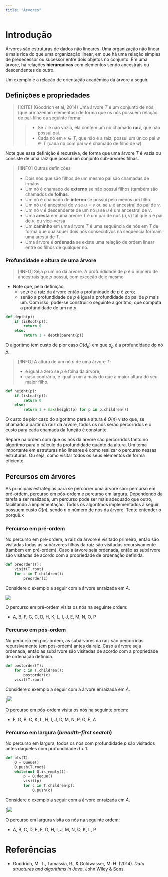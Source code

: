 ```yaml
---
title: "Árvores"
---
```


# Introdução

Árvores são estruturas de dados não lineares. Uma organização não linear é mais rica do que uma organização linear, em que há uma relação simples de predecessor ou sucessor entre dois objetos no conjunto. Em uma árvore, há relações **hierárquicas** com elementos sendo ancestrais ou descendentes de outro. 

Um exemplo é a relação de orientação acadêmica da árvore a seguir.

## Definições e propriedades

> [!CITE] (Goodrich et al, 2014)
> Uma árvore $T$ é um conjunto de nós (que armazenam elementos) de forma que os nós possuem relação de pai-filho da seguinte forma:
>> -  Se $T$ é não vazia, ela contém um nó chamado **raiz**, que não possui pai.
>> - Cada nó em $v \in T$, que não é a raiz, possui um único pai $w \in T$ (cada nó com pai $w$ é chamado de filho de $w$).

Note que essa definição é recursiva, de forma que uma árvore $T$ é vazia ou consiste de uma raiz que possui um conjunto sub-árvores filhas.

> [!INFO] Outras definições
> - Dois nós que são filhos de um mesmo pai são chamadas de irmãos.
> - Um nó é chamado de **externo** se não possui filhos (também são chamados de **folhas**.
> - Um nó é chamado de **interno** se possui pelo menos um filho.
> - Um nó $u$ é ancestral de $v$ se $u = v$ ou se $u$ é ancestral do pai de $v$.
> - Um nó $v$ é descendente de um nó $u$ se $u$ é um ancestral de $v$.
> - Uma **aresta** em uma árvore $T$ é um par de nós $(u, v)$ tal que $u$ é pai de $v$, ou vice-versa
> - Um **caminho** em uma árvore $T$ é uma sequência de nós em $T$ de forma que quaisquer dois nós consecutivos na sequência formam uma aresta de $T$.
> - Uma árvore é **ordenada** se existe uma relação de ordem linear entre os filhos de qualquer nó.

### Profundidade e altura de uma árvore

> [!INFO]
> Seja $p$  um nó da árvore. A profundidade de $p$ é o número de ancestrais que $p$ possui, com exceção dele mesmo

- Note que, pela definição, 
	- se $p$ é a raiz da árvore então a profunidade de $p$ é zero; 
	- senão a profundidade de $p$ é igual a profundidade do pai de $p$ mais um.
Com isso, pode-se construir o seguinte algoritmo, que computa a profundidade de um nó $p$.

```python
def depth(p):
	if (isRoot(p)):
		return 0
	else:
		return 1 + depth(parent(p))
```

O algoritmo tem custo de pior caso $O(d_p)$ em que $d_p$ é a profundidade do nó $p$.

> [!INFO]
> A altura de um nó $p$ de uma árvore $T$:
> - é igual a zero se $p$ é folha da árvore;
> - caso contrário, é igual a um a mais do que a maior altura do seu maior filho.

```python
def height(p):
	if (isLeaf(p)):
		return 0
	else:
		return 1 + max(height(p) for p in p.children())
```

O custo de pior caso do algoritmo para a altura é $O(n)$ visto que, se chamado a partir da raiz da árvore, todos os nós serão percorridos e o custo para cada chamada da função é constante. 

Repare na ordem com que os nós da árvore são percorridos tanto no algoritmo para o cálculo da profundidade quanto da altura. Um tema importante em estruturas não lineares é como realizar o percurso nessas estruturas. Ou seja, como visitar todos os seus elementos de forma eficiente. 

## Percursos em árvores

As principais estratégias para se percorrer uma árvore são: percurso em pré-ordem, percurso em pós-ordem e percurso em largura. Dependendo da tarefa a ser realizada, um percurso pode ser mais adequado que outro, facilitando a implementação. Todos os algoritmos implementados a seguir possuem custo $O(n)$, sendo $n$ o número de nós da árvore. Tente entender o porquê.x

### Percurso em pré-ordem

No percurso em pré-ordem, a raiz da árvore é visitado primeiro, então são visitadas todas as subárvores filhas da raiz são visitadas recursivamente (também em pré-ordem). Caso a árvore seja ordenada, então as subárvore são visitadas de acordo com a propriedade de ordenação definida.

```python
def preorder(T):
	visit(T.root)
	for c in T.children():
		preorder(c)
```

Considere o exemplo a seguir com a árvore enraizada em $A$. 

[![](https://mermaid.ink/img/pako:eNpV0M0OgjAMB_BXWXqGF9jBRByK-IGJHndpWBWiAzLHwRDe3bHswHrq799e2gnqXhFweBkcGvYQsmOutixNNyxbY8fWEpHyoMxrH-kQJLyKSMdIZVDhdVrjHEa51yXSNVIVVHndFkACmozGVrk7pyWRYBvSJIG7VqF5S5Dd7PZwtP3919XArRkpgXFQaEm06N6jgT_x86X5D4QzSz4)](https://mermaid.live/edit#pako:eNpV0M0OgjAMB_BXWXqGF9jBRByK-IGJHndpWBWiAzLHwRDe3bHswHrq799e2gnqXhFweBkcGvYQsmOutixNNyxbY8fWEpHyoMxrH-kQJLyKSMdIZVDhdVrjHEa51yXSNVIVVHndFkACmozGVrk7pyWRYBvSJIG7VqF5S5Dd7PZwtP3919XArRkpgXFQaEm06N6jgT_x86X5D4QzSz4)

O percurso em pré-ordem visita os nós na seguinte ordem: 
- A, B, F, G, C, D, H, K, L, I, J, E, M, N, O, P


### Percurso em pós-ordem

No percurso em pós-ordem, as subárvores da raiz são percorridas recursivamente (em pós-ordem) antes da raiz. Caso a árvore seja ordenada, então as subárvore são visitadas de acordo com a propriedade de ordenação definida.

```python
def postorder(T):	
	for c in T.children():
		postorder(c)
	visit(T.root)
```

Considere o exemplo a seguir com a árvore enraizada em $A$. 

[![](https://mermaid.ink/img/pako:eNpV0M0OgjAMB_BXWXqGF9jBRByK-IGJHndpWBWiAzLHwRDe3bHswHrq799e2gnqXhFweBkcGvYQsmOutixNNyxbY8fWEpHyoMxrH-kQJLyKSMdIZVDhdVrjHEa51yXSNVIVVHndFkACmozGVrk7pyWRYBvSJIG7VqF5S5Dd7PZwtP3919XArRkpgXFQaEm06N6jgT_x86X5D4QzSz4)

O percurso em pós-ordem visita os nós na seguinte ordem: 
- F, G, B, C, K, L, H, I, J, D, M, N, P, O, E, A

### Percurso em largura (*breadth-first search*)

No percurso em largura, todos os nós com profundidade $p$ são visitados antes daqueles com profundidade $d+1$.

```python
def bfs(T):
	Q = Queue()
	Q.push(T.root)
	while(not Q.is_empty()):
		p = Q.deque()
		visit(p)
		for c in T.children(p):
			Q.push(c)
```

Considere o exemplo a seguir com a árvore enraizada em $A$. 

[![](https://mermaid.ink/img/pako:eNpV0M0OgjAMB_BXWXqGF9jBRByK-IGJHndpWBWiAzLHwRDe3bHswHrq799e2gnqXhFweBkcGvYQsmOutixNNyxbY8fWEpHyoMxrH-kQJLyKSMdIZVDhdVrjHEa51yXSNVIVVHndFkACmozGVrk7pyWRYBvSJIG7VqF5S5Dd7PZwtP3919XArRkpgXFQaEm06N6jgT_x86X5D4QzSz4)

O percurso em largura visita os nós na seguinte ordem: 
- A, B, C, D, E, F, G, H, I, J, M, N, O, K, L, P


# Referências
- Goodrich, M. T., Tamassia, R., & Goldwasser, M. H. (2014). _Data structures and algorithms in Java_. John Wiley & Sons.